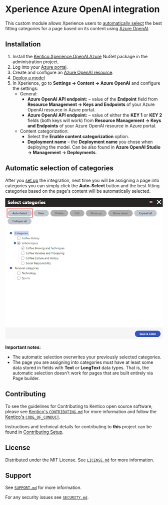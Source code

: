 # Xperience Azure OpenAI integration

This custom module allows Xperience users to [automatically select](https://docs.kentico.com/x/IgqRBg) the best fitting categories for a page based on its content using [Azure OpenAI](https://azure.microsoft.com/en-us/products/ai-services/openai-service).


## Installation

1. Install the [Kentico.Xperience.OpenAI.Azure](https://www.nuget.org/packages/Kentico.Xperience.OpenAI.Azure) NuGet package in the administration project.
2. Log into your [Azure portal](https://portal.azure.com/).
3. Create and configure an [Azure OpenAI resource](https://learn.microsoft.com/en-us/azure/ai-services/openai/how-to/create-resource?pivots=web-portal).
4. [Deploy a model](https://learn.microsoft.com/en-us/azure/ai-services/openai/how-to/create-resource?pivots=web-portal#deploy-a-model)
5. In Xperience, go to **Settings -> Content -> Azure OpenAI** and configure the settings:
    - General:
        - **Azure OpenAI API endpoint:** – value of the **Endpoint** field from **Resource Management -> Keys and Endpoints** of your Azure OpenAI resource in Azure portal.
        - **Azure OpenAI API endpoint:** – value of either the **KEY 1** or **KEY 2** fields (both keys will work) from **Resource Management -> Keys and Endpoints** of your Azure OpenAI resource in Azure portal.
    - Content categorization:
        - Select the **Enable content categorization** option.
        - **Deployment name** – the **Deployment name** you chose when deploying the model. Can be also found in **Azure OpenAI Studio -> Management -> Deployments**.

## Automatic selection of categories

After you [set up](#installation) the integration, next time you will be assigning a page into categories you can simply click the **Auto-Select** button and the best fitting categories based on the page's content will be automatically selected.

![Auto-select categories](images/auto_select.png)

**Important notes:**
- The automatic selection overwrites your previously selected categories.
- The page you are assigning into categories must have at least some data stored in fields with **Text** or **LongText** data types. That is, the automatic selection doesn't work for pages that are built entirely via Page builder.

## Contributing

To see the guidelines for Contributing to Kentico open source software, please see [Kentico's `CONTRIBUTING.md`](https://github.com/Kentico/.github/blob/main/CONTRIBUTING.md) for more information and follow the [Kentico's `CODE_OF_CONDUCT`](https://github.com/Kentico/.github/blob/main/CODE_OF_CONDUCT.md).

Instructions and technical details for contributing to **this** project can be found in [Contributing Setup](./docs/Contributing-Setup.md).

## License

Distributed under the MIT License. See [`LICENSE.md`](./LICENSE.md) for more information.

## Support

See [`SUPPORT.md`](https://github.com/Kentico/.github/blob/main/SUPPORT.md#full-support) for more information.

For any security issues see [`SECURITY.md`](https://github.com/Kentico/.github/blob/main/SECURITY.md).
